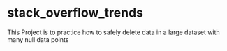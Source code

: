 # stack_overflow_trends
This Project is to practice how to safely delete data in a large dataset with many null data points
